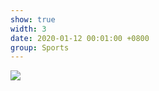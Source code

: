 ```yaml
---
show: true
width: 3
date: 2020-01-12 00:01:00 +0800
group: Sports
---
```

<div>
<a href="https://unsplash.com/photos/russian-blue-cat-standing-near-ceramic-vase-with-artificial-flowers-Vv45XEMJWZk" target="_blank">
    <img data-src="https://images.unsplash.com/photo-1497473376897-16fbb7552478?q=80&w=2970&auto=format&fit=crop&ixlib=rb-4.0.3&ixid=M3wxMjA3fDB8MHxwaG90by1wYWdlfHx8fGVufDB8fHx8fA%3D%3D" class="lazy w-100 rounded" src="{{ '/assets/images/empty_300x200.png' | relative_url }}">
</a>
</div>
